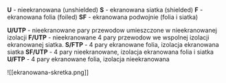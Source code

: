 <b>U</b> - nieekranowana (unshielded)
<b>S</b> - ekranowana siatka (shielded)
<b>F</b> - ekranowana folia (foiled)
<b>SF</b> - ekranowana podwojnie (folia i siatka)

<b>U/UTP</b> - nieekranowane pary przewodow umieszczone w nieekranowanej izolacji
<b>F/UTP</b> - nieekranowane 4 pary przewodow we wspolnej izolacji ekranowanej siatka.
<b>S/FTP</b> - 4 pary ekranowane folia, izolacja ekranowana siatka
<b>SF/UTP</b> - 4 pary nieekranowane, izolacja ekranowana folia i siatka
<b>U/FTP</b> - 4 pary ekranowane folia, izolacja nieekranowana

![[ekranowana-skretka.png]]